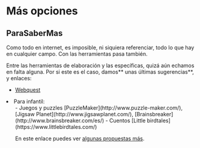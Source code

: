 
# Más opciones

## ParaSaberMas

Como todo en internet, es imposible, ni siquiera referenciar, todo lo que hay en cualquier campo. Con las herramientas pasa también.

Entre las herramientas de elaboración y las específicas, quizá aún echamos en falta alguna. Por si este es el caso, damos** unas últimas sugerencias**, y enlaces:

- [Webquest](https://es.wikipedia.org/wiki/WebQuest)
<li>Para infantil:
<ul>
- Juegos y puzzles [PuzzleMaker](http://www.puzzle-maker.com/), [Jigsaw Planet](http://www.jigsawplanet.com/), [Brainsbreaker](http://www.brainsbreaker.com/es/)
- Cuentos [Little birdtales](https://www.littlebirdtales.com/)

En este enlace puedes ver [algunas propuestas más](http://areatable0.wix.com/actividadeseducativas20#!varios-ii). <br/><br/>

